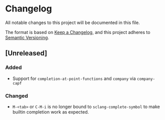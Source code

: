 # Changelog
All notable changes to this project will be documented in this file.

The format is based on [Keep a Changelog](https://keepachangelog.com/en/1.0.0/),
and this project adheres to [Semantic Versioning](https://semver.org/spec/v2.0.0.html).

## [Unreleased]

### Added
 - Support for `completion-at-point-functions` and `company` via `company-capf`

### Changed
 - `M-<tab>` or `C-M-i` is no longer bound to `sclang-complete-symbol`
   to make builtin completion work as expected.
